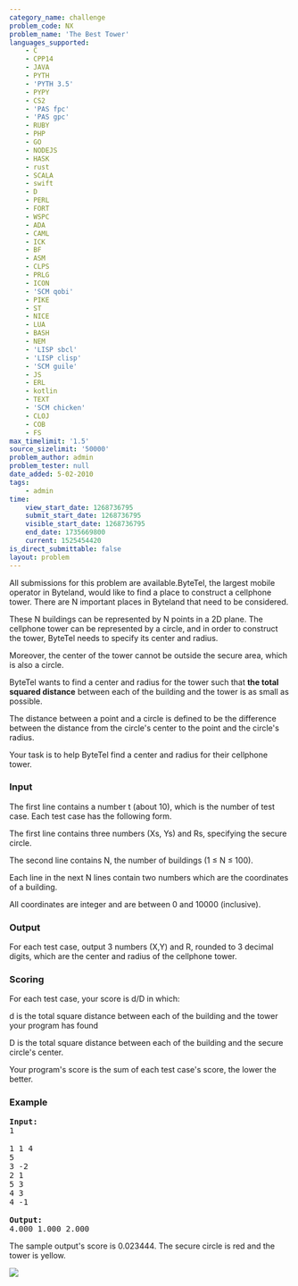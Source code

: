 ```yaml
---
category_name: challenge
problem_code: NX
problem_name: 'The Best Tower'
languages_supported:
    - C
    - CPP14
    - JAVA
    - PYTH
    - 'PYTH 3.5'
    - PYPY
    - CS2
    - 'PAS fpc'
    - 'PAS gpc'
    - RUBY
    - PHP
    - GO
    - NODEJS
    - HASK
    - rust
    - SCALA
    - swift
    - D
    - PERL
    - FORT
    - WSPC
    - ADA
    - CAML
    - ICK
    - BF
    - ASM
    - CLPS
    - PRLG
    - ICON
    - 'SCM qobi'
    - PIKE
    - ST
    - NICE
    - LUA
    - BASH
    - NEM
    - 'LISP sbcl'
    - 'LISP clisp'
    - 'SCM guile'
    - JS
    - ERL
    - kotlin
    - TEXT
    - 'SCM chicken'
    - CLOJ
    - COB
    - FS
max_timelimit: '1.5'
source_sizelimit: '50000'
problem_author: admin
problem_tester: null
date_added: 5-02-2010
tags:
    - admin
time:
    view_start_date: 1268736795
    submit_start_date: 1268736795
    visible_start_date: 1268736795
    end_date: 1735669800
    current: 1525454420
is_direct_submittable: false
layout: problem
---
```

All submissions for this problem are available.ByteTel, the largest mobile operator in Byteland, would like to find a place to construct a cellphone tower. There are N important places in Byteland that need to be considered.

These N buildings can be represented by N points in a 2D plane. The cellphone tower can be represented by a circle, and in order to construct the tower, ByteTel needs to specify its center and radius.

Moreover, the center of the tower cannot be outside the secure area, which is also a circle.

ByteTel wants to find a center and radius for the tower such that **the total squared distance** between each of the building and the tower is as small as possible.

The distance between a point and a circle is defined to be the difference between the distance from the circle's center to the point and the circle's radius.

Your task is to help ByteTel find a center and radius for their cellphone tower.

### Input

The first line contains a number t (about 10), which is the number of test case. Each test case has the following form.

The first line contains three numbers (Xs, Ys) and Rs, specifying the secure circle.

The second line contains N, the number of buildings (1 ≤ N ≤ 100).

Each line in the next N lines contain two numbers which are the coordinates of a building.

All coordinates are integer and are between 0 and 10000 (inclusive).

### Output

For each test case, output 3 numbers (X,Y) and R, rounded to 3 decimal digits, which are the center and radius of the cellphone tower.

### Scoring

For each test case, your score is d/D in which:

d is the total square distance between each of the building and the tower your program has found

D is the total square distance between each of the building and the secure circle's center.

Your program's score is the sum of each test case's score, the lower the better.

### Example

<pre>
<b>Input:</b>
1

1 1 4
5
3 -2
2 1
5 3
4 3
4 -1

<b>Output:</b>
4.000 1.000 2.000
</pre>
The sample output's score is 0.023444. The secure circle is red and the tower is yellow.

![](https://www.spoj.pl/content/paulmcvn:circle.png)

